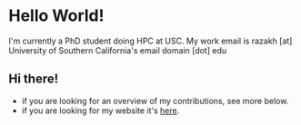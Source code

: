 # Hello World!

I'm currently a PhD student doing HPC at USC.
My work email is razakh [at] University of Southern California's email domain [dot] edu

## Hi there!
+ if you are looking for an overview of my contributions, see more below. 
+ if you are looking for my website it's [here](https://taufeqrazakh.github.io/).
